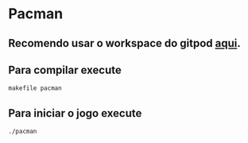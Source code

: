 # Pacman

## Recomendo usar o workspace do gitpod [aqui](https://gitpod.io/#https://github.com/Barbozah/Pacman).
## Para compilar execute
```bash
makefile pacman
```

## Para iniciar o jogo execute
```bash
./pacman
```
